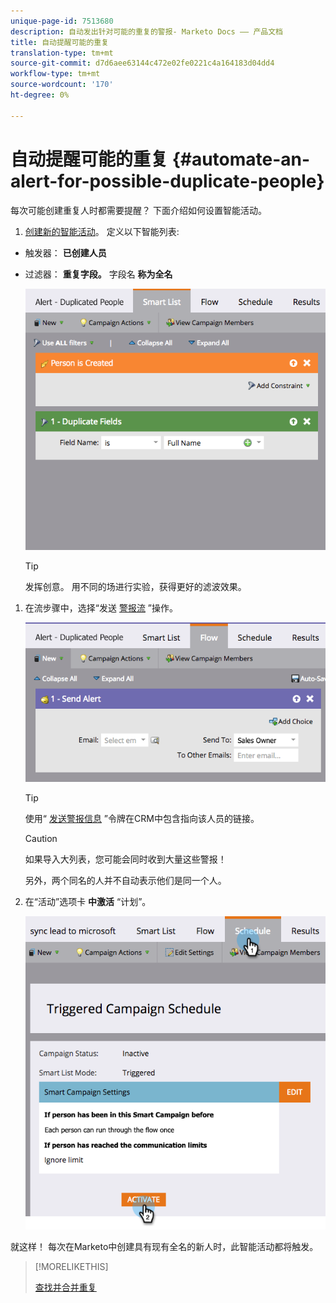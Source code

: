 ```yaml
---
unique-page-id: 7513680
description: 自动发出针对可能的重复的警报- Marketo Docs —— 产品文档
title: 自动提醒可能的重复
translation-type: tm+mt
source-git-commit: d7d6aee63144c472e02fe0221c4a164183d04dd4
workflow-type: tm+mt
source-wordcount: '170'
ht-degree: 0%

---
```



# 自动提醒可能的重复 {#automate-an-alert-for-possible-duplicate-people}

每次可能创建重复人时都需要提醒？ 下面介绍如何设置智能活动。

1. [创建新的智能活动](/help/marketo/product-docs/core-marketo-concepts/smart-campaigns/creating-a-smart-campaign/create-a-new-smart-campaign.md)。 定义以下智能列表:

* 触发器： **已创建人员**
* 过滤器： **重复字段。** 字段名 **称为全名**

   ![](assets/image2017-3-27-8-3a22-3a4.png)

   >[!TIP]
   >
   >发挥创意。 用不同的场进行实验，获得更好的滤波效果。

1. 在流步骤中，选择“发送 [警报流](/help/marketo/product-docs/core-marketo-concepts/smart-campaigns/flow-actions/send-alert.md) ”操作。

   ![](assets/image2017-3-27-8-3a24-3a8.png)

   >[!TIP]
   >
   >使用“ [发送警报信息](/help/marketo/product-docs/email-marketing/general/using-tokens/use-the-send-alert-info-token.md) ”令牌在CRM中包含指向该人员的链接。

   >[!CAUTION]
   >
   >如果导入大列表，您可能会同时收到大量这些警报！
   >
   >另外，两个同名的人并不自动表示他们是同一个人。

1. 在“活动”选项卡 **中激活** “计划”。

   ![](assets/image2017-3-27-8-3a24-3a37.png)

就这样！ 每次在Marketo中创建具有现有全名的新人时，此智能活动都将触发。

>[!MORELIKETHIS]
>
>[查找并合并重复](/help/marketo/product-docs/core-marketo-concepts/smart-lists-and-static-lists/managing-people-in-smart-lists/find-and-merge-duplicate-people.md)
